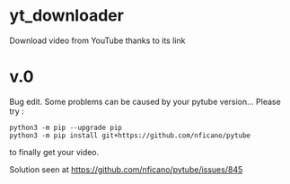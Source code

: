 # yt_downloader
Download video from YouTube thanks to its link

# v.0

Bug edit. Some problems can be caused by your pytube version... 
Please try :

	python3 -m pip --upgrade pip
	python3 -m pip install git+https://github.com/nficano/pytube

to finally get your video.

Solution seen at https://github.com/nficano/pytube/issues/845

